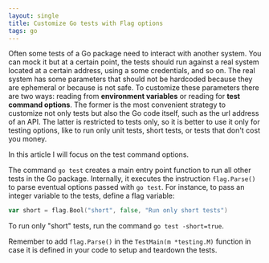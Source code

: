 ```yaml
---
layout: single
title: Customize Go tests with Flag options
tags: go
---
```


Often some tests of a Go package need to interact with another system.
You can mock it but at a certain point, the tests should run against a real system located at a certain address, using a some credentials, and so on.
The real system has some parameters that should not be hardcoded because they are ephemeral or because is not safe.
To customize these parameters there are two ways: reading from **environment variables** or reading for **test command options**.
The former is the most convenient strategy to customize not only tests but also the Go code itself, such as the url address of an API.
The latter is restricted to tests only, so it is better to use it only for testing options, like to run only unit tests, short tests, or tests that don't cost you money.

In this article I will focus on the test command options.

The command `go test` creates a main entry point function to run all other tests in the Go package.
Internally, it executes the instruction `flag.Parse()` to parse eventual options passed with `go test`.
For instance, to pass an integer variable to the tests, define a flag variable:
```go
var short = flag.Bool("short", false, "Run only short tests")
```
To run only "short" tests, run the command `go test -short=true`.

Remember to add `flag.Parse()` in the `TestMain(m *testing.M)` function in case it is defined in your code to setup and teardown the tests.
